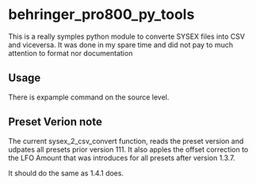 # behringer_pro800_py_tools

This is a really symples python module to converte SYSEX files into CSV and viceversa. It was done in my
spare time and did not pay to much attention to format nor documentation

## Usage
There is expample command on the source level.

## Preset Verion note
The current sysex_2_csv_convert function, reads the preset version and udpates all presets prior version 111.
It also apples the offset correction to the LFO Amount that was introduces for all presets after version 1.3.7.

It should do the same as 1.4.1 does. 

